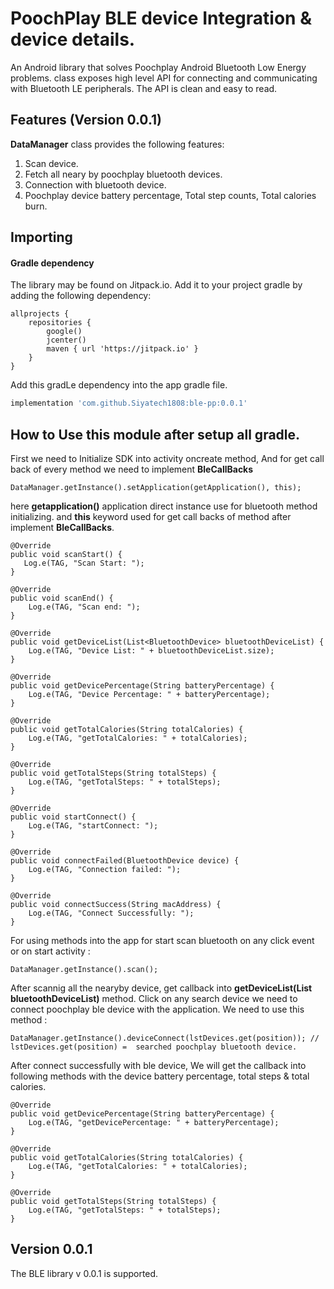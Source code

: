 # PoochPlay BLE device Integration & device details.
An Android library that solves Poochplay Android Bluetooth Low Energy problems. 
class exposes high level API for connecting and communicating with Bluetooth LE peripherals.
The API is clean and easy to read.

## Features (Version 0.0.1)

**DataManager** class provides the following features:

1. Scan device.
2. Fetch all neary by poochplay bluetooth devices.
3. Connection with bluetooth device.
4. Poochplay device battery percentage, Total step counts, Total calories burn.

## Importing

#### Gradle dependency

The library may be found on Jitpack.io. 
Add it to your project gradle by adding the following dependency:

```Jipack maven
allprojects {
    repositories {
        google()
        jcenter()
        maven { url 'https://jitpack.io' }
    }
}
```

Add this gradLe dependency into the app gradle file.
```gradle
implementation 'com.github.Siyatech1808:ble-pp:0.0.1'
```

## How to Use this module after setup all gradle.

First we need to Initialize SDK into activity oncreate method, And for get call back of every method we need to implement **BleCallBacks**

    DataManager.getInstance().setApplication(getApplication(), this);

here **getapplication()** application direct instance use for bluetooth method initializing. and **this** keyword used for get call backs of method after implement **BleCallBacks**.

    @Override
    public void scanStart() {
       Log.e(TAG, "Scan Start: ");
    }

    @Override
    public void scanEnd() {
        Log.e(TAG, "Scan end: ");
    }

    @Override
    public void getDeviceList(List<BluetoothDevice> bluetoothDeviceList) {
        Log.e(TAG, "Device List: " + bluetoothDeviceList.size);
    }

    @Override
    public void getDevicePercentage(String batteryPercentage) {
        Log.e(TAG, "Device Percentage: " + batteryPercentage);
    }

    @Override
    public void getTotalCalories(String totalCalories) {
        Log.e(TAG, "getTotalCalories: " + totalCalories);
    }

    @Override
    public void getTotalSteps(String totalSteps) {
        Log.e(TAG, "getTotalSteps: " + totalSteps);
    }

    @Override
    public void startConnect() {
        Log.e(TAG, "startConnect: ");
    }

    @Override
    public void connectFailed(BluetoothDevice device) {
        Log.e(TAG, "Connection failed: ");
    }

    @Override
    public void connectSuccess(String macAddress) {
        Log.e(TAG, "Connect Successfully: ");
    }


For using methods into the app for start scan bluetooth on any click event or on start activity :

    DataManager.getInstance().scan();

After scannig all the nearyby device, get callback into **getDeviceList(List<BluetoothDevice> bluetoothDeviceList)** method. Click on any search device we need to connect poochplay ble device with the application. We need to use this method : 
  
    DataManager.getInstance().deviceConnect(lstDevices.get(position)); // lstDevices.get(position) =  searched poochplay bluetooth device.
  
After connect successfully with ble device, We will get the callback into following methods with the device battery percentage, total steps & total calories.
  
    @Override
    public void getDevicePercentage(String batteryPercentage) {
        Log.e(TAG, "getDevicePercentage: " + batteryPercentage);
    }

    @Override
    public void getTotalCalories(String totalCalories) {
        Log.e(TAG, "getTotalCalories: " + totalCalories);
    }

    @Override
    public void getTotalSteps(String totalSteps) {
        Log.e(TAG, "getTotalSteps: " + totalSteps);
    }
  
  
## Version 0.0.1

The BLE library v 0.0.1 is supported.

